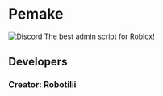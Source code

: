 # Pemake
[![Discord](https://media.discordapp.net/attachments/338403017894395905/668536741942263808/Discord-Logo-Color.png)](discord.gg/2TjUdQjNFY)
The best admin script for Roblox!


## Developers
### Creator: Robotilii
